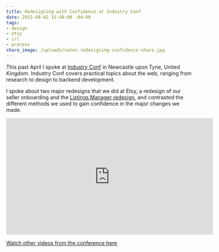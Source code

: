 ```yaml
---
title: Redesigning with Confidence at Industry Conf
date: 2015-08-02 15:40:00 -04:00
tags:
- design
- etsy
- irl
- process
share_image: /uploads/notes-redesigning-confidence-share.jpg
---
```


This past April I spoke at [Industry Conf](https://industryconf.com) in Newcastle upon Tyne, United Kingdom. Industry Conf covers practical topics about the web, ranging from research to design to backend development.

I spoke about two major redesigns that we did at Etsy, a redesign of our seller onboarding and the [Listings Manager redesign](http://jessicaharllee.com/work/etsy-listings-manager/), and contrasted the different methods we used to gain confidence in the major changes we made.

<iframe width="560" height="315" src="https://www.youtube.com/embed/MIbNWSulLcc?list=PLxIVE2ZZ0maCWjZhoIAiL0lkif9_a2k7F" frameborder="0" allowfullscreen></iframe>

[Watch other videos from the conference here](https://www.youtube.com/playlist?list=PLxIVE2ZZ0maCWjZhoIAiL0lkif9_a2k7F)
